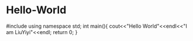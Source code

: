 Hello-World
===========
#include<iotream>
using namespace std;
int main(){
cout<<"Hello World"<<endl<<"I am LiuYiyi"<<endl;
return 0;
}
